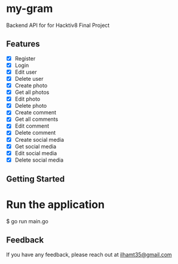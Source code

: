 # my-gram

Backend API for for Hacktiv8 Final Project

## Features

- [x] Register
- [x] Login
- [x] Edit user
- [x] Delete user
- [x] Create photo
- [x] Get all photos
- [x] Edit photo
- [x] Delete photo
- [x] Create comment
- [x] Get all comments
- [x] Edit comment
- [x] Delete comment
- [x] Create social media
- [x] Get social media
- [x] Edit social media
- [x] Delete social media

## Getting Started

# Run the application
$ go run main.go

## Feedback

If you have any feedback, please reach out at ilhamt35@gmail.com
